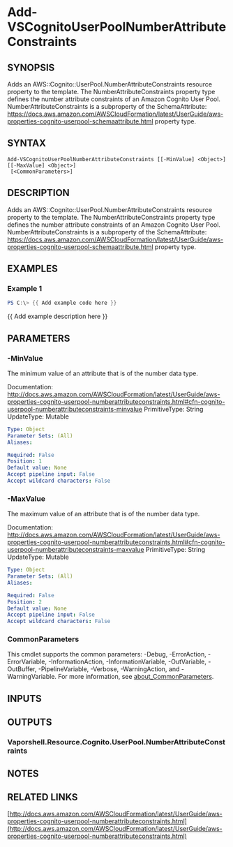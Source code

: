 # Add-VSCognitoUserPoolNumberAttributeConstraints

## SYNOPSIS
Adds an AWS::Cognito::UserPool.NumberAttributeConstraints resource property to the template.
The NumberAttributeConstraints property type defines the number attribute constraints of an Amazon Cognito User Pool.
NumberAttributeConstraints is a subproperty of the SchemaAttribute: https://docs.aws.amazon.com/AWSCloudFormation/latest/UserGuide/aws-properties-cognito-userpool-schemaattribute.html property type.

## SYNTAX

```
Add-VSCognitoUserPoolNumberAttributeConstraints [[-MinValue] <Object>] [[-MaxValue] <Object>]
 [<CommonParameters>]
```

## DESCRIPTION
Adds an AWS::Cognito::UserPool.NumberAttributeConstraints resource property to the template.
The NumberAttributeConstraints property type defines the number attribute constraints of an Amazon Cognito User Pool.
NumberAttributeConstraints is a subproperty of the SchemaAttribute: https://docs.aws.amazon.com/AWSCloudFormation/latest/UserGuide/aws-properties-cognito-userpool-schemaattribute.html property type.

## EXAMPLES

### Example 1
```powershell
PS C:\> {{ Add example code here }}
```

{{ Add example description here }}

## PARAMETERS

### -MinValue
The minimum value of an attribute that is of the number data type.

Documentation: http://docs.aws.amazon.com/AWSCloudFormation/latest/UserGuide/aws-properties-cognito-userpool-numberattributeconstraints.html#cfn-cognito-userpool-numberattributeconstraints-minvalue
PrimitiveType: String
UpdateType: Mutable

```yaml
Type: Object
Parameter Sets: (All)
Aliases:

Required: False
Position: 1
Default value: None
Accept pipeline input: False
Accept wildcard characters: False
```

### -MaxValue
The maximum value of an attribute that is of the number data type.

Documentation: http://docs.aws.amazon.com/AWSCloudFormation/latest/UserGuide/aws-properties-cognito-userpool-numberattributeconstraints.html#cfn-cognito-userpool-numberattributeconstraints-maxvalue
PrimitiveType: String
UpdateType: Mutable

```yaml
Type: Object
Parameter Sets: (All)
Aliases:

Required: False
Position: 2
Default value: None
Accept pipeline input: False
Accept wildcard characters: False
```

### CommonParameters
This cmdlet supports the common parameters: -Debug, -ErrorAction, -ErrorVariable, -InformationAction, -InformationVariable, -OutVariable, -OutBuffer, -PipelineVariable, -Verbose, -WarningAction, and -WarningVariable. For more information, see [about_CommonParameters](http://go.microsoft.com/fwlink/?LinkID=113216).

## INPUTS

## OUTPUTS

### Vaporshell.Resource.Cognito.UserPool.NumberAttributeConstraints
## NOTES

## RELATED LINKS

[http://docs.aws.amazon.com/AWSCloudFormation/latest/UserGuide/aws-properties-cognito-userpool-numberattributeconstraints.html](http://docs.aws.amazon.com/AWSCloudFormation/latest/UserGuide/aws-properties-cognito-userpool-numberattributeconstraints.html)

